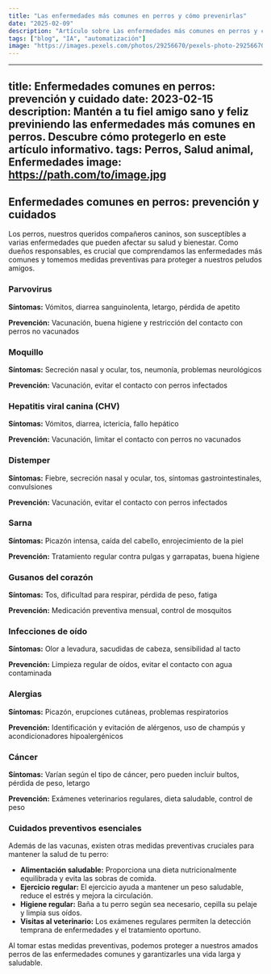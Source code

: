 ```yaml
---
title: "Las enfermedades más comunes en perros y cómo prevenirlas"
date: "2025-02-09"
description: "Artículo sobre Las enfermedades más comunes en perros y cómo prevenirlas"
tags: ["blog", "IA", "automatización"]
image: "https://images.pexels.com/photos/29256670/pexels-photo-29256670.jpeg?auto=compress&cs=tinysrgb&h=350"
---
```


---
title: Enfermedades comunes en perros: prevención y cuidado
date: 2023-02-15
description: Mantén a tu fiel amigo sano y feliz previniendo las enfermedades más comunes en perros. Descubre cómo protegerlo en este artículo informativo.
tags: Perros, Salud animal, Enfermedades
image: https://path.com/to/image.jpg
---

## Enfermedades comunes en perros: prevención y cuidados

Los perros, nuestros queridos compañeros caninos, son susceptibles a varias enfermedades que pueden afectar su salud y bienestar. Como dueños responsables, es crucial que comprendamos las enfermedades más comunes y tomemos medidas preventivas para proteger a nuestros peludos amigos.

### Parvovirus

**Síntomas:** Vómitos, diarrea sanguinolenta, letargo, pérdida de apetito

**Prevención:** Vacunación, buena higiene y restricción del contacto con perros no vacunados

### Moquillo

**Síntomas:** Secreción nasal y ocular, tos, neumonía, problemas neurológicos

**Prevención:** Vacunación, evitar el contacto con perros infectados

### Hepatitis viral canina (CHV)

**Síntomas:** Vómitos, diarrea, ictericia, fallo hepático

**Prevención:** Vacunación, limitar el contacto con perros no vacunados

### Distemper

**Síntomas:** Fiebre, secreción nasal y ocular, tos, síntomas gastrointestinales, convulsiones

**Prevención:** Vacunación, evitar el contacto con perros infectados

### Sarna

**Síntomas:** Picazón intensa, caída del cabello, enrojecimiento de la piel

**Prevención:** Tratamiento regular contra pulgas y garrapatas, buena higiene

### Gusanos del corazón

**Síntomas:** Tos, dificultad para respirar, pérdida de peso, fatiga

**Prevención:** Medicación preventiva mensual, control de mosquitos

### Infecciones de oído

**Síntomas:** Olor a levadura, sacudidas de cabeza, sensibilidad al tacto

**Prevención:** Limpieza regular de oídos, evitar el contacto con agua contaminada

### Alergias

**Síntomas:** Picazón, erupciones cutáneas, problemas respiratorios

**Prevención:** Identificación y evitación de alérgenos, uso de champús y acondicionadores hipoalergénicos

### Cáncer

**Síntomas:** Varían según el tipo de cáncer, pero pueden incluir bultos, pérdida de peso, letargo

**Prevención:** Exámenes veterinarios regulares, dieta saludable, control de peso

### Cuidados preventivos esenciales

Además de las vacunas, existen otras medidas preventivas cruciales para mantener la salud de tu perro:

* **Alimentación saludable:** Proporciona una dieta nutricionalmente equilibrada y evita las sobras de comida.
* **Ejercicio regular:** El ejercicio ayuda a mantener un peso saludable, reduce el estrés y mejora la circulación.
* **Higiene regular:** Baña a tu perro según sea necesario, cepilla su pelaje y limpia sus oídos.
* **Visitas al veterinario:** Los exámenes regulares permiten la detección temprana de enfermedades y el tratamiento oportuno.

Al tomar estas medidas preventivas, podemos proteger a nuestros amados perros de las enfermedades comunes y garantizarles una vida larga y saludable.